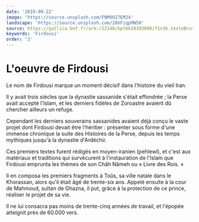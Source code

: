 ```yaml
---
date: '2019-09-22'
image: 'https://source.unsplash.com/FNM9O27EM24'
landscape: 'https://source.unsplash.com/20XFiqpMN50'
source: https://gallica.bnf.fr/ark:/12148/bpt6k58383090/f1n36.texteBrut
keywords: 'Firdousi'
order: '3'
---
```


# L'oeuvre de Firdousi

Le nom de Firdousi marque un moment décisif dans l'histoire du vieil Iran.

Il y avait trois siècles que la dynastie sassanide s'était effondrée ; la Perse avait accepté l'Islam, et les derniers fidèles de Zoroastre avaient dû chercher ailleurs un refuge.

Cependant les derniers souverains sassanides avaient déjà conçu le vaste projet dont Firdousi devait être l'héritier : présenter sous forme d'une immense chronique la suite des Histoires de la Perse, depuis les temps mythiques jusqu'à la dynastie d'Ardéchir.

Ces premiers textes furent rédigés en moyen-iranien (pehlewî), et c'est aux matériaux et traditions qui survécurent à l'instauration de l'Islam que Firdousi emprunta les thèmes de son Châh Nâmeh ou « Livre des Rois. »

Il en composa les premiers fragments à Toûs, sa ville natale dans le Khorassan, alors qu'il était âgé de trente-six ans. Appelé ensuite à la cour de Mahmoud, sultan de Ghazna, il put, grâce à la protection de ce prince, réaliser le projet de sa vie.

Il ne lui consacra pas moins de trente-cinq années de travail, et l'épopée atteignit près de 60.000 vers.
